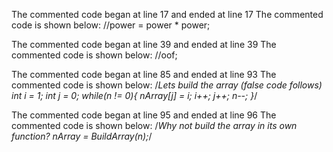 The commented code began at line 17 and ended at line 17
The commented code is shown below:
			//power = power * power;


The commented code began at line 39 and ended at line 39
The commented code is shown below:
//oof;


The commented code began at line 85 and ended at line 93
The commented code is shown below:
	/*Lets build the array (false code follows)
 	int i = 1;
 	int j = 0;
 	while(n != 0){
 		nArray[j] = i;
 		i++;
 		j++;
 		n--;
 	}*/


The commented code began at line 95 and ended at line 96
The commented code is shown below:
	/*Why not build the array in its own function?
 	nArray = BuildArray(n);*/



